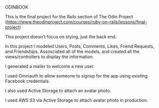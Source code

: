 ODINBOOK

This is the final project for the Rails section of The Odin Project
(https://www.theodinproject.com/courses/ruby-on-rails/lessons/final-project)

This project doesn't focus on stying, just the back end.

In this project I modeled Users, Posts, Comments, Likes, Friend Requests, and Friendships. Assosciated all of the models, and created all the views/controllers to display the information.

I generated a mailer to welcome a new user.

I used Omniauth to allow someone to signup for the app using existing Facebook credentials.

I also used Active Storage to attach an avatar photo.

I used AWS S3 via Active Storage to attach avatar photo in production.

